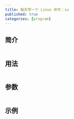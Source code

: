 ```yaml
---
title: 每天学一个 Linux 命令：su
published: true
categories: [program]
---
```


## 简介
```
```

## 用法
```
```

## 参数
```
```

## 示例
```
```
